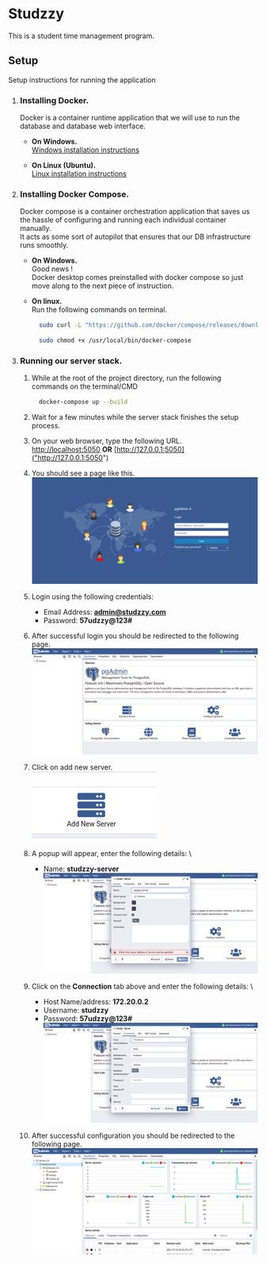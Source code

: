 # Studzzy

This is a student time management program.

## Setup

Setup instructions for running the application

1. ### Installing Docker.

    Docker is a container runtime application that we will use to run the database and database web interface.
    * **On Windows.** \
        [Windows installation instructions](https://docs.docker.com/docker-for-windows/install/)

    * **On Linux (Ubuntu).** \
        [Linux installation instructions](https://docs.docker.com/engine/install/ubuntu/)
      
2. ### Installing Docker Compose.

    Docker compose is a container orchestration application that saves us the hassle of configuring and running each individual container manually. \
    It acts as some sort of autopilot that ensures that our DB infrastructure runs smoothly.
    * **On Windows.**\
        Good news !\
        Docker desktop comes preinstalled with docker compose so just move along to the next piece of instruction.
      
    * **On linux.**\
        Run the following commands on terminal.
        ```bash
          sudo curl -L "https://github.com/docker/compose/releases/download/1.29.2/docker-compose-$(uname -s)-$(uname -m)" -o /usr/local/bin/docker-compose
        ```
        ```bash
          sudo chmod +x /usr/local/bin/docker-compose
        ```
3. ### Running our server stack.
    1. While at the root of the project directory, run the following commands
        on the terminal/CMD
        ```bash
          docker-compose up --build
        ```
    2. Wait for a few minutes while the server stack finishes the setup process.
    3. On your web browser, type the following URL. \
        [http://localhost:5050](http://localhost:5050) **OR** [http://127.0.0.1:5050]("http://127.0.0.1:5050")
      
    4. You should see a page like this. \
        ![](images/pg-admin-login-page.png)
      
    5. Login using the following credentials:
        * Email Address: **admin@studzzy.com**
        * Password: **57udzzy@123#**
    6. After successful login you should be redirected to the following page. \
        ![](images/pgadmin-welcome-page.png)
      
    7. Click on add new server. \
        ![](images/add-new-server.png)
       
    8. A popup will appear, enter the following details: \
       * Name: **studzzy-server**
        ![](images/create-server-popup.png)
       
    9. Click on the **Connection** tab above and enter the following details: \
       * Host Name/address: **172.20.0.2**
       * Username: **studzzy**
       * Password: **57udzzy@123#** 
        ![](images/connection-popup.png)
         
    10. After successful configuration you should be redirected to the following page. \
        ![](images/servers-home.png)


